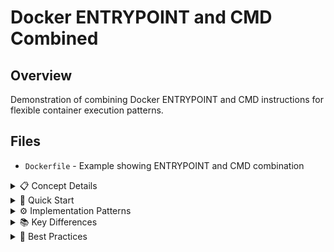 # Docker ENTRYPOINT and CMD Combined

## Overview
Demonstration of combining Docker ENTRYPOINT and CMD instructions for flexible container execution patterns.

## Files
- `Dockerfile` - Example showing ENTRYPOINT and CMD combination

<details>
<summary>📋 Concept Details</summary>

### Purpose
- Understand ENTRYPOINT vs CMD differences
- Learn flexible container execution patterns
- Practice advanced Dockerfile techniques
- Implement configurable container behavior

### Execution Flow
```mermaid
graph TB
    A[Container Start] --> B{ENTRYPOINT Defined?}
    B -->|Yes| C[Execute ENTRYPOINT]
    B -->|No| D[Execute CMD]
    C --> E{CMD Defined?}
    E -->|Yes| F[Pass CMD as Arguments]
    E -->|No| G[Use Default Arguments]
    F --> H[Final Execution]
    G --> H
    D --> H
```

</details>

<details>
<summary>🚀 Quick Start</summary>

### Building and Testing
```bash
# Build the example image
docker build -t entrypoint-cmd-demo .

# Run with default CMD
docker run --rm entrypoint-cmd-demo

# Override CMD arguments
docker run --rm entrypoint-cmd-demo --help

# Pass custom parameters
docker run --rm entrypoint-cmd-demo --version
```

</details>

<details>
<summary>⚙️ Implementation Patterns</summary>

### Pattern 1: Script + Arguments
```dockerfile
ENTRYPOINT ["./script.sh"]
CMD ["--default", "--options"]
```

### Pattern 2: Executable + Parameters
```dockerfile
ENTRYPOINT ["python", "app.py"]
CMD ["--port", "8080"]
```

### Pattern 3: Wrapper Script
```dockerfile
ENTRYPOINT ["./entrypoint.sh"]
CMD ["start-service"]
```

</details>

<details>
<summary>📚 Key Differences</summary>

### ENTRYPOINT Characteristics
- Always executed
- Cannot be overridden easily
- Defines container's main purpose
- Receives CMD as arguments

### CMD Characteristics
- Provides default arguments
- Easily overridden at runtime
- Optional when ENTRYPOINT exists
- Defines default behavior

### Combined Benefits
- Flexible runtime configuration
- Consistent base behavior
- Easy parameter customization
- Professional container design

</details>

<details>
<summary>🔧 Best Practices</summary>

### Design Guidelines
- Use ENTRYPOINT for main executable
- Use CMD for default parameters
- Make containers configurable
- Provide helpful defaults

### Common Use Cases
- Web servers with configurable ports
- Database containers with init scripts
- CLI tools with default options
- Microservices with environment configs

</details>
